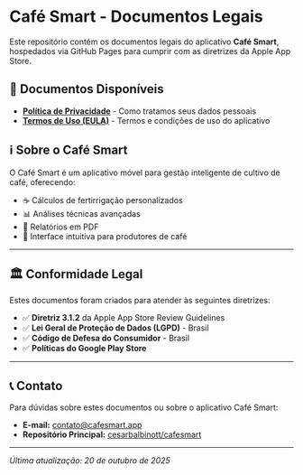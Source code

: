 # Café Smart - Documentos Legais

Este repositório contém os documentos legais do aplicativo **Café Smart**, hospedados via GitHub Pages para cumprir com as diretrizes da Apple App Store.

## 📄 Documentos Disponíveis

- **[Política de Privacidade](https://cesarbalbinott.github.io/cafesmart-legal/privacy-policy.html)** - Como tratamos seus dados pessoais
- **[Termos de Uso (EULA)](https://cesarbalbinott.github.io/cafesmart-legal/terms-of-use.html)** - Termos e condições de uso do aplicativo

## ℹ️ Sobre o Café Smart

O Café Smart é um aplicativo móvel para gestão inteligente de cultivo de café, oferecendo:

- ☕ Cálculos de fertirrigação personalizados
- 📊 Análises técnicas avançadas
- 📄 Relatórios em PDF
- 📱 Interface intuitiva para produtores de café

---

## 🏛️ Conformidade Legal

Estes documentos foram criados para atender às seguintes diretrizes:

- ✅ **Diretriz 3.1.2** da Apple App Store Review Guidelines
- ✅ **Lei Geral de Proteção de Dados (LGPD)** - Brasil
- ✅ **Código de Defesa do Consumidor** - Brasil
- ✅ **Políticas do Google Play Store**

---

## 📞 Contato

Para dúvidas sobre estes documentos ou sobre o aplicativo Café Smart:

- **E-mail:** contato@cafesmart.app
- **Repositório Principal:** [cesarbalbinott/cafesmart](https://github.com/cesarbalbinott/cafesmart)

---

*Última atualização: 20 de outubro de 2025*